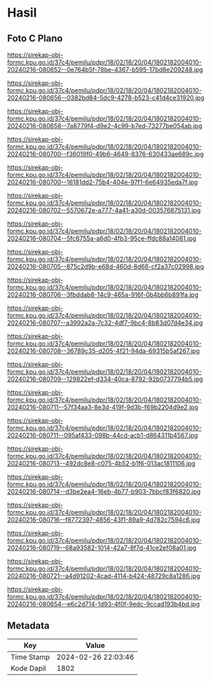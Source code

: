 # Hasil

## Foto C Plano

https://sirekap-obj-formc.kpu.go.id/37c4/pemilu/pdpr/18/02/18/20/04/1802182004010-20240216-080652--0e764b5f-78be-4367-b595-17bd8e209248.jpg

https://sirekap-obj-formc.kpu.go.id/37c4/pemilu/pdpr/18/02/18/20/04/1802182004010-20240216-080656--0382bd84-5dc9-4278-b523-c41d4ce31920.jpg

https://sirekap-obj-formc.kpu.go.id/37c4/pemilu/pdpr/18/02/18/20/04/1802182004010-20240216-080658--7a8779f4-d9e2-4c99-b7ed-73277be054ab.jpg

https://sirekap-obj-formc.kpu.go.id/37c4/pemilu/pdpr/18/02/18/20/04/1802182004010-20240216-080700--f36019f0-49b6-4649-8376-630433ae689c.jpg

https://sirekap-obj-formc.kpu.go.id/37c4/pemilu/pdpr/18/02/18/20/04/1802182004010-20240216-080700--16181dd2-75b4-404e-97f1-6e64935eda7f.jpg

https://sirekap-obj-formc.kpu.go.id/37c4/pemilu/pdpr/18/02/18/20/04/1802182004010-20240216-080702--5570672e-a777-4a41-a30d-003576875131.jpg

https://sirekap-obj-formc.kpu.go.id/37c4/pemilu/pdpr/18/02/18/20/04/1802182004010-20240216-080704--5fc6755a-a6d0-4fb3-95ce-ffdc88a14081.jpg

https://sirekap-obj-formc.kpu.go.id/37c4/pemilu/pdpr/18/02/18/20/04/1802182004010-20240216-080705--875c2d9b-e68d-460d-8d66-cf2a37c02998.jpg

https://sirekap-obj-formc.kpu.go.id/37c4/pemilu/pdpr/18/02/18/20/04/1802182004010-20240216-080706--3fbddab8-14c9-465a-916f-0b4bb6b891fa.jpg

https://sirekap-obj-formc.kpu.go.id/37c4/pemilu/pdpr/18/02/18/20/04/1802182004010-20240216-080707--a3992a2a-7c32-4df7-9bc4-8b83d07d4e34.jpg

https://sirekap-obj-formc.kpu.go.id/37c4/pemilu/pdpr/18/02/18/20/04/1802182004010-20240216-080708--36789c35-d205-4f21-94da-69315b5af267.jpg

https://sirekap-obj-formc.kpu.go.id/37c4/pemilu/pdpr/18/02/18/20/04/1802182004010-20240216-080709--129822ef-d334-40ca-8792-92b0737794b5.jpg

https://sirekap-obj-formc.kpu.go.id/37c4/pemilu/pdpr/18/02/18/20/04/1802182004010-20240216-080711--57f34aa3-8e3d-419f-9d3b-f69b2204d9e2.jpg

https://sirekap-obj-formc.kpu.go.id/37c4/pemilu/pdpr/18/02/18/20/04/1802182004010-20240216-080711--095af433-098b-44cd-acb1-d864311b4567.jpg

https://sirekap-obj-formc.kpu.go.id/37c4/pemilu/pdpr/18/02/18/20/04/1802182004010-20240216-080713--492dc8e8-c075-4b52-b1f6-013ac1811106.jpg

https://sirekap-obj-formc.kpu.go.id/37c4/pemilu/pdpr/18/02/18/20/04/1802182004010-20240216-080714--d3be2ea4-16eb-4b77-b903-7bbcf83f6820.jpg

https://sirekap-obj-formc.kpu.go.id/37c4/pemilu/pdpr/18/02/18/20/04/1802182004010-20240216-080716--f8772397-4856-43f1-89a9-4d782c7594c6.jpg

https://sirekap-obj-formc.kpu.go.id/37c4/pemilu/pdpr/18/02/18/20/04/1802182004010-20240216-080719--68a93582-1014-42a7-8f7d-41ce2ef08a01.jpg

https://sirekap-obj-formc.kpu.go.id/37c4/pemilu/pdpr/18/02/18/20/04/1802182004010-20240216-080721--a4d91202-4cad-4114-b424-48729c8a1286.jpg

https://sirekap-obj-formc.kpu.go.id/37c4/pemilu/pdpr/18/02/18/20/04/1802182004010-20240216-080654--e6c2d714-1d93-4f0f-9edc-9ccad193b4bd.jpg


## Metadata

| Key        | Value               |
| ---------- | ------------------- |
| Time Stamp | 2024-02-26 22:03:46 |
| Kode Dapil | 1802                |




